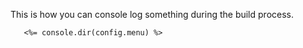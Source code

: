    This is how you can console log something during the build process.
   
   
       <%= console.dir(config.menu) %>

